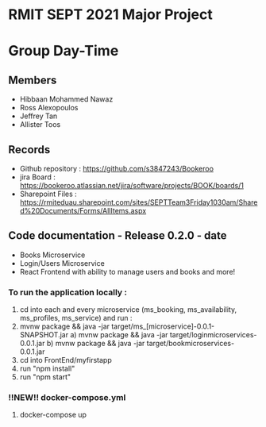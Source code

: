 # RMIT SEPT 2021 Major Project

# Group Day-Time

## Members
* Hibbaan Mohammed Nawaz 
* Ross Alexopoulos
* Jeffrey Tan
* Allister Toos

## Records
* Github repository : https://github.com/s3847243/Bookeroo
* jira Board : https://bookeroo.atlassian.net/jira/software/projects/BOOK/boards/1
* Sharepoint Files : https://rmiteduau.sharepoint.com/sites/SEPTTeam3Friday1030am/Shared%20Documents/Forms/AllItems.aspx

	
## Code documentation - Release 0.2.0 - date
* Books Microservice
* Login/Users Microservice
* React Frontend with ability to manage users and books and more!
  

### To run the application locally : 
1) cd into each and every microservice (ms_booking, ms_availability, ms_profiles, ms_service) and run :
2) mvnw package && java -jar target/ms_[microservice]-0.0.1-SNAPSHOT.jar
  a) mvnw package && java -jar target/loginmicroservices-0.0.1.jar
  b) mvnw package && java -jar target/bookmicroservices-0.0.1.jar
4) cd into FrontEnd/myfirstapp
5) run "npm install"
6) run "npm start"

### !!NEW!! docker-compose.yml
1) docker-compose up




